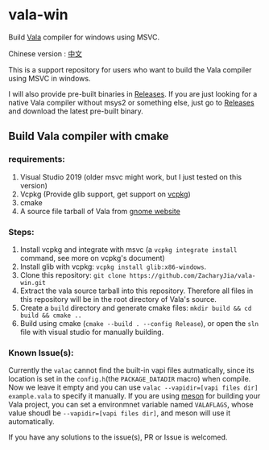 # vala-win
Build [Vala](https://wiki.gnome.org/Projects/Vala) compiler for windows using MSVC.

Chinese version : [中文](https://github.com/ZacharyJia/vala-win/blob/master/README-CN.md)

This is a support repository for users who want to build the Vala compiler using MSVC in windows. 

I will also provide pre-built binaries in [Releases](https://github.com/ZacharyJia/vala-win/releases). 
If you are just looking for a native Vala compiler without msys2 or something else, just go to [Releases](https://github.com/ZacharyJia/vala-win/releases) and download the latest pre-built binary.

## Build Vala compiler with cmake
### requirements:
1. Visual Studio 2019 (older msvc might work, but I just tested on this version)
2. Vcpkg (Provide glib support, get support on [vcpkg](https://github.com/microsoft/vcpkg))
3. cmake
4. A source file tarball of Vala from [gnome website](http://ftp.acc.umu.se/pub/gnome/sources/vala/0.48/)

### Steps:
1. Install vcpkg and integrate with msvc (a `vcpkg integrate install` command, see more on vcpkg's document)
2. Install glib with vcpkg: `vcpkg install glib:x86-windows`.
3. Clone this repository: `git clone https://github.com/ZacharyJia/vala-win.git`
4. Extract the vala source tarball into this repository. Therefore all files in this repository will be in the root directory of Vala's source.
5. Create a `build` directory and generate cmake files: `mkdir build && cd build && cmake ..`
6. Build using cmake (`cmake --build . --config Release`), or open the `sln` file with visual studio for manually building.


### Known Issue(s):
Currently the `valac` cannot find the built-in vapi files autmatically, since its location is set in the `config.h`(the `PACKAGE_DATADIR` macro) when compile. Now we leave it empty and you can use `valac --vapidir=[vapi files dir] example.vala` to specify it manually. If you are using [meson](https://github.com/mesonbuild/meson) for building your Vala project, you can set a environmnet variable named `VALAFLAGS`, whose value shoudl be `--vapidir=[vapi files dir]`, and meson will use it automatically.

If you have any solutions to the issue(s), PR or Issue is welcomed.